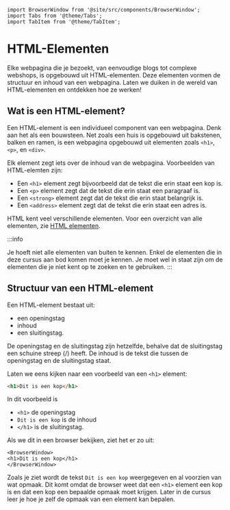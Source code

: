```mdx-code-block
import BrowserWindow from '@site/src/components/BrowserWindow';
import Tabs from '@theme/Tabs';
import TabItem from '@theme/TabItem';
```

# HTML-Elementen

Elke webpagina die je bezoekt, van eenvoudige blogs tot complexe webshops, is opgebouwd uit HTML-elementen. Deze elementen vormen de structuur en inhoud van een webpagina. Laten we duiken in de wereld van HTML-elementen en ontdekken hoe ze werken!

## Wat is een HTML-element?

Een HTML-element is een individueel component van een webpagina. Denk aan het als een bouwsteen. Net zoals een huis is opgebouwd uit bakstenen, balken en ramen, 
is een webpagina opgebouwd uit elementen zoals `<h1>`, `<p>`, en `<div>`.

Elk element zegt iets over de inhoud van de webpagina. Voorbeelden van HTML-elemten zijn:

- Een `<h1>` element zegt bijvoorbeeld dat de tekst die erin staat een kop is. 
- Een `<p>` element zegt dat de tekst die erin staat een paragraaf is. 
- Een `<strong>` element zegt dat de tekst die erin staat belangrijk is.
- Een `<address>` element zegt dat de tekst die erin staat een adres is.

HTML kent veel verschillende elementen. Voor een overzicht van alle elementen, zie [HTML elementen](https://developer.mozilla.org/en-US/docs/Web/HTML/Element).

:::info

Je hoeft niet alle elementen van buiten te kennen. Enkel de elementen die in deze cursus aan bod komen moet je kennen.
Je moet wel in staat zijn om de elementen die je niet kent op te zoeken en te gebruiken.
:::

## Structuur van een HTML-element

Een HTML-element bestaat uit:

- een openingstag
- inhoud 
- een sluitingstag. 

De openingstag en de sluitingstag zijn hetzelfde, behalve dat de sluitingstag een schuine streep (/) heeft. 
De inhoud is de tekst die tussen de openingstag en de sluitingstag staat.

Laten we eens kijken naar een voorbeeld van een `<h1>` element:

```html
<h1>Dit is een kop</h1>
```

In dit voorbeeld is 
- `<h1>` de openingstag
- `Dit is een kop` is de inhoud
- `</h1>` is de sluitingstag.

Als we dit in een browser bekijken, ziet het er zo uit:

```mdx-code-block
<BrowserWindow>
<h1>Dit is een kop</h1>
</BrowserWindow>
```

Zoals je ziet wordt de tekst `Dit is een kop` weergegeven en al voorzien van wat opmaak. Dit komt omdat de browser weet dat een `<h1>` element een kop is en dat een kop een bepaalde opmaak moet krijgen.
Later in de cursus leer je hoe je zelf de opmaak van een element kan bepalen.

